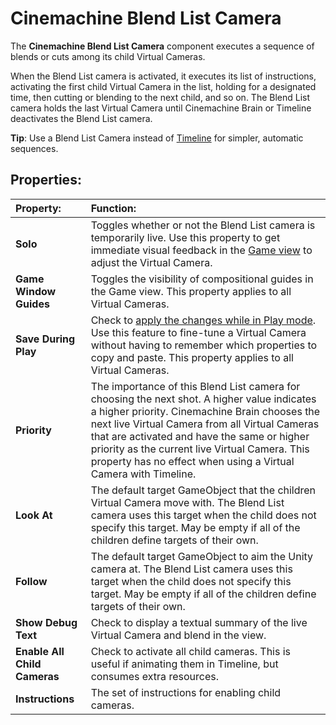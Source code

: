 # Cinemachine Blend List Camera

The **Cinemachine Blend List Camera** component executes a sequence of blends or cuts among its child Virtual Cameras.

When the Blend List camera is activated, it executes its list of instructions, activating the first child Virtual Camera in the list, holding for a designated time, then cutting or blending to the next child, and so on. The Blend List camera holds the last Virtual Camera until Cinemachine Brain or Timeline deactivates the Blend List camera.

**Tip**: Use a Blend List Camera instead of  [Timeline](CinemachineTimeline.html) for simpler, automatic sequences.

## Properties:

| **Property:** | **Function:** |
|:---|:---|
| **Solo** | Toggles whether or not the Blend List camera is temporarily live. Use this property to get immediate visual feedback in the [Game view](https://docs.unity3d.com/Manual/GameView.html) to adjust the Virtual Camera. |
| **Game Window Guides** | Toggles the visibility of compositional guides in the Game view. This property applies to all Virtual Cameras. |
| **Save During Play** | Check to [apply the changes while in Play mode](CinemachineSavingDuringPlay.html).  Use this feature to fine-tune a Virtual Camera without having to remember which properties to copy and paste. This property applies to all Virtual Cameras. |
| **Priority** | The importance of this Blend List camera for choosing the next shot. A higher value indicates a higher priority. Cinemachine Brain chooses the next live Virtual Camera from all Virtual Cameras that are activated and have the same or higher priority as the current live Virtual Camera. This property has no effect when using a Virtual Camera with Timeline. |
| **Look At** | The default target GameObject that the children Virtual Camera move with. The Blend List camera uses this target when the child does not specify this target. May be empty if all of the children define targets of their own. |
| **Follow** | The default target GameObject to aim the Unity camera at. The Blend List camera uses this target when the child does not specify this target. May be empty if all of the children define targets of their own. |
| **Show Debug Text** | Check to display a textual summary of the live Virtual Camera and blend in the view. |
| **Enable All Child Cameras** | Check to activate all child cameras. This is useful if animating them in Timeline, but consumes extra resources. |
| **Instructions** | The set of instructions for enabling child cameras. |
